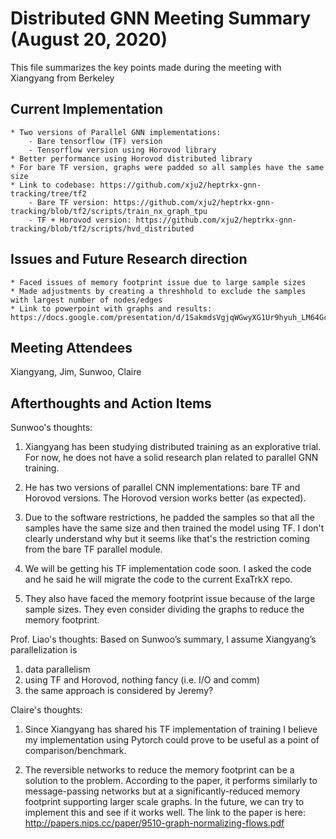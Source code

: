 
# Distributed GNN Meeting Summary (August 20, 2020)
This file summarizes the key points made during the meeting with Xiangyang from Berkeley 

## Current Implementation
	* Two versions of Parallel GNN implementations: 
		- Bare tensorflow (TF) version 
		- Tensorflow version using Horovod library 
	* Better performance using Horovod distributed library
	* For bare TF version, graphs were padded so all samples have the same size
	* Link to codebase: https://github.com/xju2/heptrkx-gnn-tracking/tree/tf2
		- Bare TF version: https://github.com/xju2/heptrkx-gnn-tracking/blob/tf2/scripts/train_nx_graph_tpu
		- TF + Horovod version: https://github.com/xju2/heptrkx-gnn-tracking/blob/tf2/scripts/hvd_distributed

## Issues and Future Research direction 
	* Faced issues of memory footprint issue due to large sample sizes
	* Made adjustments by creating a threshhold to exclude the samples with largest number of nodes/edges 
	* Link to powerpoint with graphs and results: https://docs.google.com/presentation/d/1SakmdsVgjqWGwyXG1Ur9hyuh_LM64Gcj39cp82sQdcY/edit#slide=id.g8c9e8ec0a2_0_345 

## Meeting Attendees
Xiangyang, Jim, Sunwoo, Claire


## Afterthoughts and Action Items
Sunwoo's thoughts:

1. Xiangyang has been studying distributed training as an explorative trial.
For now, he does not have a solid research plan related to parallel GNN training.

2. He has two versions of parallel CNN implementations: bare TF and Horovod versions.
The Horovod version works better (as expected).

3. Due to the software restrictions, he padded the samples so that all the samples have the same size and then trained the model using TF.
I don't clearly understand why but it seems like that's the restriction coming from the bare TF parallel module.

4. We will be getting his TF implementation code soon. I asked the code and he said he will migrate the code to the current ExaTrkX repo.

5. They also have faced the memory footprint issue because of the large sample sizes. They even consider dividing the graphs to reduce the memory footprint.

Prof. Liao's thoughts:
Based on Sunwoo’s summary, I assume Xiangyang’s parallelization is
1. data parallelism
2. using TF and Horovod, nothing fancy (i.e. I/O and comm)
3. the same approach is considered by Jeremy?

Claire's thoughts:
1. Since Xiangyang has shared his TF implementation of training I believe my implementation using Pytorch could prove to be useful as a point of comparison/benchmark.

2. The reversible networks to reduce the memory footprint can be a solution to the problem. According to the paper, it performs similarly to message-passing networks but at a significantly-reduced memory footprint supporting larger scale graphs. In the future, we can try to implement this and see if it works well. The link to the paper is here: http://papers.nips.cc/paper/9510-graph-normalizing-flows.pdf



